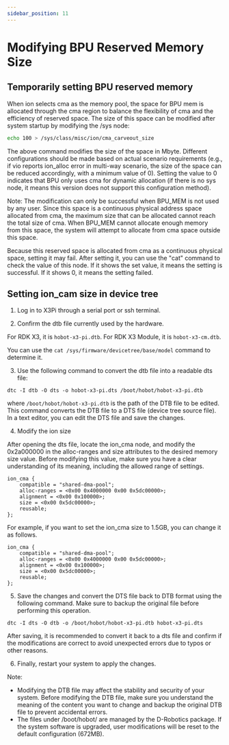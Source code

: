 ```yaml
---
sidebar_position: 11
---
```

# Modifying BPU Reserved Memory Size

## Temporarily setting BPU reserved memory

When ion selects cma as the memory pool, the space for BPU mem is allocated through the cma region to balance the flexibility of cma and the efficiency of reserved space. The size of this space can be modified after system startup by modifying the /sys node:

```bash
echo 100 > /sys/class/misc/ion/cma_carveout_size
```

The above command modifies the size of the space in Mbyte. Different configurations should be made based on actual scenario requirements (e.g., if vio reports ion_alloc error in multi-way scenario, the size of the space can be reduced accordingly, with a minimum value of 0). Setting the value to 0 indicates that BPU only uses cma for dynamic allocation (if there is no sys node, it means this version does not support this configuration method).

Note: The modification can only be successful when BPU_MEM is not used by any user. Since this space is a continuous physical address space allocated from cma, the maximum size that can be allocated cannot reach the total size of cma. When BPU_MEM cannot allocate enough memory from this space, the system will attempt to allocate from cma space outside this space.

Because this reserved space is allocated from cma as a continuous physical space, setting it may fail. After setting it, you can use the "cat" command to check the value of this node. If it shows the set value, it means the setting is successful. If it shows 0, it means the setting failed.

## Setting ion_cam size in device tree

1. Log in to X3Pi through a serial port or ssh terminal.

2. Confirm the dtb file currently used by the hardware.

For RDK X3, it is `hobot-x3-pi.dtb`.
For RDK X3 Module, it is `hobot-x3-cm.dtb`.

You can use the `cat /sys/firmware/devicetree/base/model` command to determine it.

3. Use the following command to convert the dtb file into a readable dts file:

```
dtc -I dtb -O dts -o hobot-x3-pi.dts /boot/hobot/hobot-x3-pi.dtb 
```

where `/boot/hobot/hobot-x3-pi.dtb` is the path of the DTB file to be edited. This command converts the DTB file to a DTS file (device tree source file). In a text editor, you can edit the DTS file and save the changes.

4. Modify the ion size

After opening the dts file, locate the ion_cma node, and modify the 0x2a000000 in the alloc-ranges and size attributes to the desired memory size value. Before modifying this value, make sure you have a clear understanding of its meaning, including the allowed range of settings.


```
ion_cma {
	compatible = "shared-dma-pool";
	alloc-ranges = <0x00 0x4000000 0x00 0x5dc00000>;
	alignment = <0x00 0x100000>;
	size = <0x00 0x5dc00000>;
	reusable;
};
```

For example, if you want to set the ion_cma size to 1.5GB, you can change it as follows.

```
ion_cma {
	compatible = "shared-dma-pool";
	alloc-ranges = <0x00 0x4000000 0x00 0x5dc00000>;
	alignment = <0x00 0x100000>;
	size = <0x00 0x5dc00000>;
	reusable;
};
```

5. Save the changes and convert the DTS file back to DTB format using the following command. Make sure to backup the original file before performing this operation.

```
dtc -I dts -O dtb -o /boot/hobot/hobot-x3-pi.dtb hobot-x3-pi.dts
```

After saving, it is recommended to convert it back to a dts file and confirm if the modifications are correct to avoid unexpected errors due to typos or other reasons.

6. Finally, restart your system to apply the changes.

Note:

- Modifying the DTB file may affect the stability and security of your system. Before modifying the DTB file, make sure you understand the meaning of the content you want to change and backup the original DTB file to prevent accidental errors.
- The files under /boot/hobot/ are managed by the D-Robotics package. If the system software is upgraded, user modifications will be reset to the default configuration (672MB).